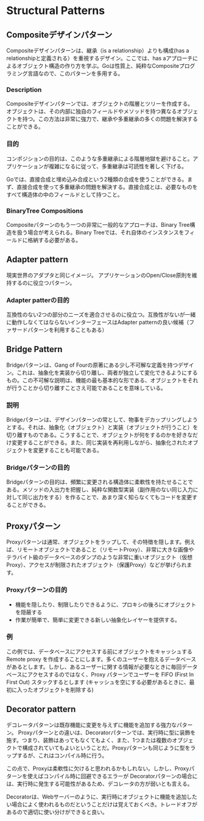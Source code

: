 # Structural Patterns

## Compositeデザインパターン

Compositeデザインパターンは、継承（is a relationship）よりも構成(has a relationshipと定義される）を重視するデザイン。ここでは、has aアプローチによるオブジェクト構造の作り方を学ぶ。Goは性質上、純粋なCompositeプログラミング言語なので、このパターンを多用する。

### Description

Compositeデザインパターンでは、オブジェクトの階層とツリーを作成する。オブジェクトは、その内部に独自のフィールドやメソッドを持つ異なるオブジェクトを持つ。この方法は非常に強力で、継承や多重継承の多くの問題を解決することができる。

### 目的

コンポジションの目的は、このような多重継承による階層地獄を避けること。アプリケーションが複雑になるに従って、多重継承は可読性を著しく下げる。

Goでは、直接合成と埋め込み合成という2種類の合成を使うことができる。まず、直接合成を使って多重継承の問題を解決する。直接合成とは、必要なものをすべて構造体の中のフィールドとして持つこと。

### BinaryTree Compositions

Compositeパターンのもう一つの非常に一般的なアプローチは、Binary Tree構造を扱う場合が考えられる。Binary Treeでは、それ自体のインスタンスをフィールドに格納する必要がある。

## Adapter pattern

現実世界のアダプタと同じイメージ。
アプリケーションのOpen/Close原則を維持するのに役立つパターン。

### Adapter patterの目的

互換性のない2つの部分のニーズを適合させるのに役立つ。互換性がないが一緒に動作しなくてはならないインターフェースはAdapter patternの良い候補（ファサードパターンを利用することもある）

## Bridge Pattern

Bridgeパターンは、Gang of Fourの原著にある少し不可解な定義を持つデザイン。これは、抽象化を実装から切り離し、両者が独立して変化できるようにするもの。この不可解な説明は、機能の最も基本的な形である、オブジェクトをそれが行うことから切り離すことさえ可能であることを意味している。

### 説明

Bridgeパターンは、デザインパターンの常として、物事をデカップリングしようとする。それは、抽象化（オブジェクト）と実装（オブジェクトが行うこと）を切り離すものである。こうすることで、オブジェクトが何をするのかを好きなだけ変更することができる。また、同じ実装を再利用しながら、抽象化されたオブジェクトを変更することも可能である。

### Bridgeパターンの目的

Bridgeパターンの目的は、頻繁に変更される構造体に柔軟性を持たせることである。メソッドの入出力を把握し、純粋な関数型実装（副作用のない同じ入力に対して同じ出力をする）を作ることで、あまり深く知らなくてもコードを変更することができる。

## Proxyパターン

Proxyパターンは通常、オブジェクトをラップして、その特徴を隠します。例えば、リモートオブジェクトであること（リモートProxy）、非常に大きな画像やテラバイト級のデータベースのダンプのような非常に重いオブジェクト（仮想Proxy）、アクセスが制限されたオブジェクト（保護Proxy）などが挙げられます。

### Proxyパターンの目的

- 機能を隠したり、制限したりできるように、プロキシの後ろにオブジェクトを隠蔽する
- 作業が簡単で、簡単に変更できる新しい抽象化レイヤーを提供する。


### 例

この例では、データベースにアクセスする前にオブジェクトをキャッシュする Remote proxy を作成することにします。多くのユーザーを抱えるデータベースがあるとします。しかし、あるユーザーに関する情報が必要なときに毎回データベースにアクセスするのではなく、Proxy パターンでユーザーを FIFO (First In First Out) スタックするとします (キャッシュを空にする必要があるときに、最初に入ったオブジェクトを削除する)

## Decorator pattern

デコレータパターンは既存機能に変更を与えずに機能を追加する強力なパターン。
Proxyパターンとの違いは、Decoratorパターンでは、実行時に型に装飾を施す。つまり、装飾はあってもなくてもよく、また、1つまたは複数のオブジェクトで構成されていてもよいということだ。Proxyパターンも同じように型をラップするが、これはコンパイル時に行う。

この点で、Proxyは柔軟性に欠けると思われるかもしれない。しかし、Proxyパターンを使えばコンパイル時に回避できるエラーが Decoratorパターンの場合には、実行時に発生する可能性があるため、デコレータの方が弱いとも言える。

Decoratorは、Webサーバーのように、実行時にオブジェクトに機能を追加したい場合によく使われるものだということだけは覚えておくべき。トレードオフがあるので適切に使い分けができると良い。

